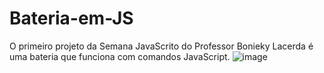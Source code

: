 # Bateria-em-JS
O primeiro projeto da Semana JavaScrito do Professor Bonieky Lacerda é uma bateria  que funciona com comandos JavaScript.
![image](https://user-images.githubusercontent.com/65177647/126400003-02d145a1-d69b-404a-8c4a-45d405d72190.png)

